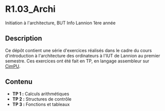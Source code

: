 # R1.03_Archi

Initiation à l'architecture, BUT Info Lannion 1ère année

## Description

Ce dépôt contient une série d'exercices réalisés dans le cadre du cours d'introduction à l'architecture des ordinateurs à l'IUT de Lannion au premier semestre.
Ces exercices ont été fait en TP, en langage assembleur sur [CimPU](https://perso.univ-rennes1.fr/pierre.nerzic/IntroArchi/CimPU/).

## Contenu
- **TP 1 :** Calculs arithmétiques
- **TP 2 :** Structures de contrôle
- **TP 3 :** Fonctions et tableaux

